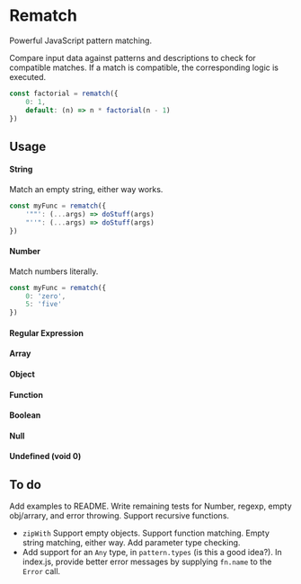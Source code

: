 # Rematch

Powerful JavaScript pattern matching.

Compare input data against patterns and descriptions to check for compatible matches.
If a match is compatible, the corresponding logic is executed.

```JavaScript
const factorial = rematch({
    0: 1,
    default: (n) => n * factorial(n - 1)
})
```

## Usage

#### String

Match an empty string, either way works.
```javascript
const myFunc = rematch({
    '""': (...args) => doStuff(args)
    "''": (...args) => doStuff(args)
})
```

#### Number

Match numbers literally.
```javascript
const myFunc = rematch({
    0: 'zero',
    5: 'five'
})
```

#### Regular Expression
#### Array
#### Object
#### Function
#### Boolean
#### Null
#### Undefined (void 0)


## To do

Add examples to README.
Write remaining tests for Number, regexp, empty obj/arrary, and error throwing.
Support recursive functions.
- `zipWith`
Support empty objects.
Support function matching.
Empty string matching, either way.
Add parameter type checking.
- Add support for an `Any` type, in `pattern.types` (is this a good idea?).
In index.js, provide better error messages by supplying `fn.name` to the `Error` call.
